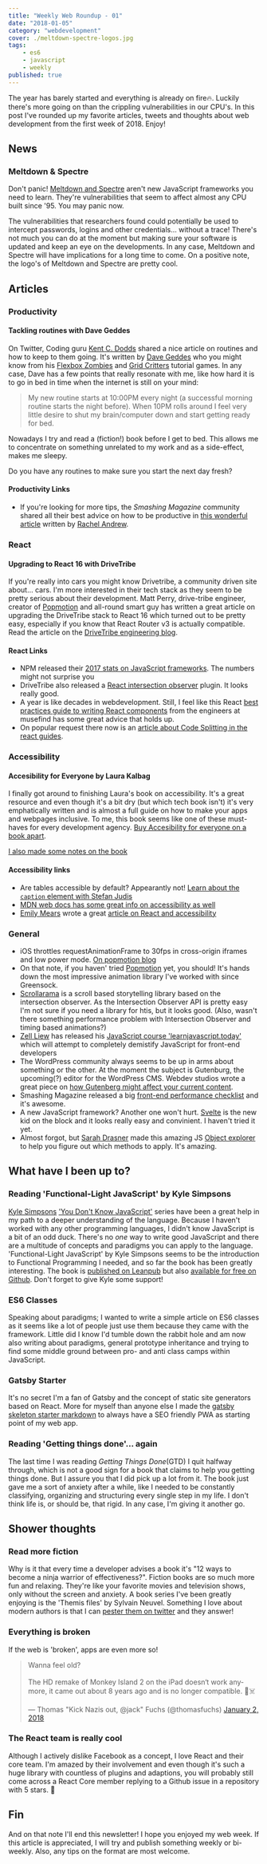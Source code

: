 ```yaml
---
title: "Weekly Web Roundup - 01"
date: "2018-01-05"
category: "webdevelopment"
cover: ./meltdown-spectre-logos.jpg
tags:
    - es6
    - javascript
    - weekly
published: true
---
```


The year has barely started and everything is already on fire🔥. Luckily there's more going on than the crippling vulnerabilities in our CPU's. In this post I've rounded up my favorite articles, tweets and thoughts about web development from the first week of 2018. Enjoy!

## News

### Meltdown & Spectre

Don't panic! [Meltdown and Spectre](https://meltdownattack.com/) aren't new JavaScript frameworks you need to learn. They're vulnerabilities that seem to affect almost any CPU built since '95. You may panic now.

The vulnerabilities that researchers found could potentially be used to intercept passwords, logins and other credentials... without a trace! There's not much you can do at the moment but making sure your software is updated and keep an eye on the developments. In any case, Meltdown and Spectre will have implications for a long time to come. On a positive note, the logo's of Meltdown and Spectre are pretty cool.

## Articles

### Productivity

#### Tackling routines with Dave Geddes

On Twitter, Coding guru [Kent C. Dodds](https://github.com/kentcdodds) shared a nice article on routines and how to keep to them going. It's written by [Dave Geddes](https://twitter.com/geddski) who you might know from his [Flexbox Zombies](https://flexboxzombies.com/p/flexbox-zombies) and [Grid Critters](https://gridcritters.com/p/gridcritters) tutorial games. In any case, Dave has a few points that really resonate with me, like how hard it is to go in bed in time when the internet is still on your mind:
> My new routine starts at 10:00PM every night (a successful morning routine starts the night before). When 10PM rolls around I feel very little desire to shut my brain/computer down and start getting ready for bed.

Nowadays I try and read a (fiction!) book before I get to bed. This allows me to concentrate on something unrelated to my work and as a side-effect, makes me sleepy.

Do you have any routines to make sure you start the next day fresh?

#### Productivity Links

- If you're looking for more tips, the *Smashing Magazine* community shared all their best advice on how to be productive in [this wonderful article](https://www.smashingmagazine.com/2017/12/community-productivity-tips-tricks/) written by [Rachel Andrew](https://www.smashingmagazine.com/author/rachel-andrew/).

### React

#### Upgrading to React 16 with DriveTribe

If you're really into cars you might know Drivetribe, a community driven site about... cars. I'm more interested in their tech stack as they seem to be pretty serious about their development. Matt Perry, drive-tribe engineer, creator of [Popmotion](https://popmotion.io) and all-round smart guy has written a great article on upgrading the DriveTribe stack to React 16 which turned out to be pretty easy, especially if you know that React Router v3 is actually compatible. Read the article on the [DriveTribe engineering blog](https://medium.com/drivetribe-engineering/an-unravelling-tale-of-performance-bonus-round-react-16-f98455fdabe6).

#### React Links

- NPM released their [2017 stats on JavaScript frameworks](https://www.npmjs.com/npm/state-of-javascript-frameworks-2017-part-1). The numbers might not surprise you
- DriveTribe also released a [React intersection observer](https://github.com/drivetribe/react-intersection) plugin. It looks really good.
- A year is like decades in webdevelopment. Still, I feel like this React [best practices guide to writing React components](our-best-practices-for-writing-react-component) from the engineers at musefind has some great advice that holds up.
- On popular request there now is an [article about Code Splitting in the react guides](https://reactjs.org/docs/code-splitting.html).

### Accessibility

#### Accesibility for Everyone by Laura Kalbag

I finally got around to finishing Laura's book on accessibility. It's a great resource and even though it's a bit dry (but which tech book isn't) it's very emphatically written and is almost a full guide on how to make your apps and webpages inclusive. To me, this book seems like one of these must-haves for every development agency. [Buy Accesibility for everyone on a book apart](https://abookapart.com/products/accessibility-for-everyone).

[I also made some notes on the book](https://github.com/aderaaij/book-notes/blob/master/accessibility-for-everyone--laura-kalbag/index.md)

#### Accessibility links

- Are tables accessible by default? Appearantly not! [Learn about the `caption` element with Stefan Judis](https://www.stefanjudis.com/today-i-learned/the-for-accessibility-required-caption-element-in-html-tables/)
- [MDN web docs has some great info on accessibility as well](https://developer.mozilla.org/en-US/docs/Learn/Accessibility)
- [Emily Mears](https://twitter.com/ermmears) wrote a great [article on React and accessibility](https://medium.com/@emilymears/getting-started-with-web-accessibility-in-react-9e591fdb0d52)

### General

- iOS throttles requestAnimationFrame to 30fps in cross-origin iframes and low power mode. [On popmotion blog](https://popmotion.io/blog/20180401-when-ios-throttles-requestanimationframe/)
- On that note, if you haven' tried [Popmotion](https://popmotion.io) yet, you should! It's hands down the most impressive animation library I've worked with since Greensock.
- [Scrollarama](https://github.com/russellgoldenberg/scrollama) is a scroll based storytelling library based on the intersection observer. As the Intersection Observer API is pretty easy I'm not sure if you need a library for htis, but it looks good. (Also, wasn't there something performance problem with Intersection Observer and timing based animations?)
- [Zell Liew](https://twitter.com/zellwk) has released his [JavaScript course 'learnjavascript.today'](https://learnjavascript.today/) which will attempt to completely demistify JavaScript for front-end developers
- The WordPress community always seems to be up in arms about something or the other. At the moment the subject is Gutenburg, the upcoming(?) editor for the WordPress CMS. Webdev studios wrote a great piece on [how Gutenberg might affect your current content](https://webdevstudios.com/2018/01/02/existing-content-affected-wordpress-gutenberg/).
- Smashing Magazine released a big [front-end performance checklist](https://www.smashingmagazine.com/2018/01/front-end-performance-checklist-2018-pdf-pages/) and it's awesome.
- A new JavaScript framework? Another one won't hurt. [Svelte](https://svelte.technology/guide) is the new kid on the block and it looks really easy and convinient. I haven't tried it yet.
- Almost forgot, but [Sarah Drasner](https://sdras.github.io/object-explorer/) made this amazing JS [Object explorer](https://sdras.github.io/object-explorer/) to help you figure out which methods to apply. It's amazing.

## What have I been up to?

### Reading 'Functional-Light JavaScript' by Kyle Simpsons

[Kyle Simpsons](https://twitter.com/getify) ['You Don't Know JavaScript'](https://github.com/getify/You-Dont-Know-JS) series have been a great help in my path to a deeper understanding of the language. Because I haven't worked with any other programming languages, I didn't know JavaScript is a bit of an odd duck. There's no _one_ way to write good JavaScript and there are a multitude of concepts and paradigms you can apply to the language. 'Functional-Light JavaScript' by Kyle Simpsons seems to be the introduction to Functional Programming I needed, and so far the book has been greatly interesting. The book is [published on Leanpub](https://leanpub.com/fljs/) but also [available for free on Github](https://github.com/getify/Functional-Light-JS). Don't forget to give Kyle some support!

### ES6 Classes

Speaking about paradigms; I wanted to write a simple article on ES6 classes as it seems like a lot of people just use them because they came with the framework. Little did I know I'd tumble down the rabbit hole and am now also writing about paradigms, general prototype inheritance and trying to find some middle ground between pro- and anti class camps within JavaScript.

### Gatsby Starter

It's no secret I'm a fan of Gatsby and the concept of static site generators based on React. More for myself than anyone else I made the [gatsby skeleton starter markdown](https://github.com/aderaaij/gatsby-starter-skeleton-markdown) to always have a SEO friendly PWA as starting point of my web app.

### Reading 'Getting things done'... again

The last time I was reading *Getting Things Done*(GTD) I quit halfway through, which is not a good sign for a book that claims to help you getting things done. But I assure you that I did pick up a lot from it. The book just gave me a sort of anxiety after a while, like I needed to be constantly classifying, organizing and structuring every single step in my life. I don't think life is, or should be, that rigid. In any case, I'm giving it another go.

## Shower thoughts

### Read more fiction

Why is it that every time a developer advises a book it's "12 ways to become a ninja warrior of effectiveness?". Fiction books are so much more fun and relaxing. They're like your favorite movies and television shows, only without the screen and anxiety. A book series I've been greatly enjoying is the 'Themis files' by Sylvain Neuvel. Something I love about modern authors is that I can [pester them on twitter](https://twitter.com/ardennl/status/855184395753402368) and they answer!

### Everything is broken

If the web is 'broken', apps are even more so!

<blockquote class="twitter-tweet" data-lang="en"><p lang="en" dir="ltr">Wanna feel old?<br><br>The HD remake of Monkey Island 2 on the iPad doesn‘t work anymore, it came out about 8 years ago and is no longer compatible. 🏴☠️</p>&mdash; Thomas &quot;Kick Nazis out, @jack&quot; Fuchs (@thomasfuchs) <a href="https://twitter.com/thomasfuchs/status/948003372795342849?ref_src=twsrc%5Etfw">January 2, 2018</a></blockquote><script async src="https://platform.twitter.com/widgets.js" charset="utf-8"></script>

### The React team is really cool

Although I actively dislike Facebook as a concept, I love React and their core team. I'm amazed by their involvement and even though it's such a huge library with countless of plugins and adaptions, you will probably still come across a React Core member replying to a Github issue in a repository with 5 stars. 👏

## Fin

And on that note I'll end this newsletter! I hope you enjoyed my web week. If this article is appreciated, I will try and publish something weekly or bi-weekly. Also, any tips on the format are most welcome.